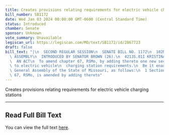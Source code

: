```yaml
---
title: Creates provisions relating requirements for electric vehicle charging stations
bill_number: SB1172
date: Wed Jan 03 2024 00:00:00 GMT-0600 (Central Standard Time)
status: Introduced
chamber: Senate
sponsor: Unknown
vote_summary: Unavailable
legiscan_url: https://legiscan.com/MO/text/SB1172/id/2867723
draft: false
bill_text: "|\n  SECOND REGULAR SESSION\n  SENATE BILL NO. 1172\n  102ND GENERA L\
  \ ASSEMBLY\n  INTRODUCED BY SENATOR BROWN (26).\n  4213S.01I KRISTINA MARTIN, Secretary\n\
  \  AN ACT\n  To amend chapter 67, RSMo, by adding thereto one new section relating\
  \ to electric vehicle\n  charging station requirements.\n  Be it enacted by the\
  \ General Assembly of the State of Missouri, as follows:\n  1 Section A. Chapter\
  \ 67, RSMo, is amended by adding thereto"
---
```

Creates provisions relating requirements for electric vehicle charging stations

---

## Read Full Bill Text

You can view the full text [here](https://legiscan.com/MO/text/SB1172/id/2867723).
